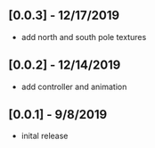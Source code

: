 ## [0.0.3] - 12/17/2019

- add north and south pole textures

## [0.0.2] - 12/14/2019

- add controller and animation

## [0.0.1] - 9/8/2019

- inital release

